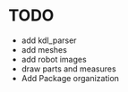 # TODO
* add kdl_parser
* add meshes
* add robot images
* draw parts and measures
* Add Package organization

<!-- rosrun xacro xacro.py `rospack find myfirstrobot_description`/urdf/myfirstrobot.urdf.xacro > myfirstrobot.urdf -->

<!-- Add Package organization
  urdf/ contains (xacro representations of) urdf descriptions of various parts of robot.
  robots/ contains (xacro representations of) urdf descriptions of the full robot, that refer to the macros in urdf/
  meshes/ contains mesh files (.stl,.dae) for visualization. -->
